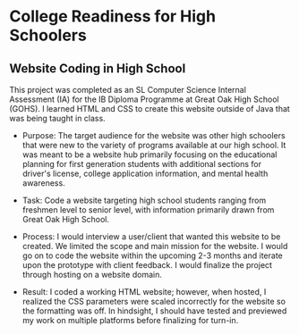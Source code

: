 # College Readiness for High Schoolers

## Website Coding in High School

This project was completed as an SL Computer Science Internal Assessment (IA) for the IB Diploma Programme at Great Oak High School (GOHS). 
I learned HTML and CSS to create this website outside of Java that was being taught in class. 

- Purpose: The target audience for the website was other high schoolers that were new to the variety of programs available at our high school. It was meant to be a website hub primarily focusing on the educational planning for first generation students with additional sections for driver's license, college application information, and mental health awareness. 

- Task: Code a website targeting high school students ranging from freshmen level to senior level, with information primarily drawn from Great Oak High School. 

- Process: I would interview a user/client that wanted this website to be created. We limited the scope and main mission for the website. I would go on to code the website within the upcoming 2-3 months and iterate upon the prototype with client feedback. I would finalize the project through hosting on a website domain. 

- Result: I coded a working HTML website; however, when hosted, I realized the CSS parameters were scaled incorrectly for the website so the formatting was off. In hindsight, I should have tested and previewed my work on multiple platforms before finalizing for turn-in. 

